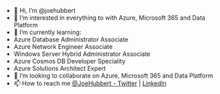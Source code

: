 - 👋 Hi, I’m @joehubbert
- 👀 I’m interested in everything to with Azure, Microsoft 365 and Data Platform
- 🌱 I’m currently learning:
- Azure Database Administrator Associate
- Azure Network Engineer Associate
- Windows Server Hybrid Administrator Associate
- Azure Cosmos DB Developer Speciality
- Azure Solutions Architect Expert
- 💞️ I’m looking to collaborate on Azure, Microsoft 365 and Data Platform [](url)
- 📫 How to reach me [@JoeHubbert - Twitter](https://www.twitter.com/JoeHubbert) | [LinkedIn](https://linkedin.com/in/joehubbert)

<!---
joehubbert/joehubbert is a ✨ special ✨ repository because its `README.md` (this file) appears on your GitHub profile.
You can click the Preview link to take a look at your changes.
--->
